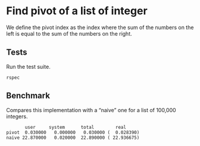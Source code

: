 # Find pivot of a list of integer

We define the pivot index as the index where the sum of the numbers on the left is equal to the sum of the numbers on the right.

## Tests

Run the test suite.

```
rspec
```

## Benchmark

Compares this implementation with a “naive” one for a list of 100,000 integers.

```
       user     system      total        real
pivot  0.030000   0.000000   0.030000 (  0.028390)
naive 22.870000   0.020000  22.890000 ( 22.936675)
```
